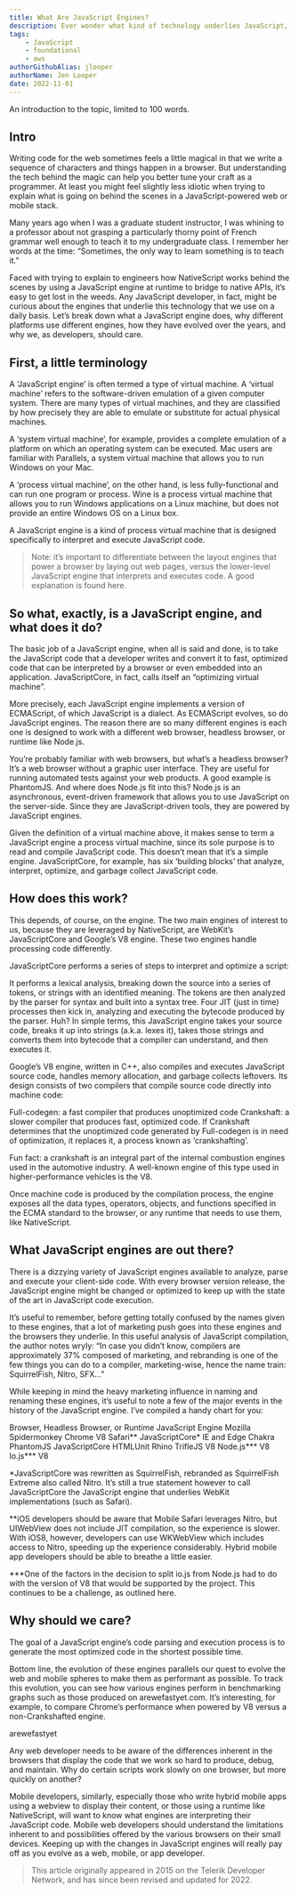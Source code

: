 ```yaml
---
title: What Are JavaScript Engines?
description: Ever wonder what kind of technology underlies JavaScript, the language of the web? Learn about the history and evolution of the JavaScript's core.
tags:
    - JavaScript
    - foundational
    - aws
authorGithubAlias: jlooper
authorName: Jen Looper
date: 2022-11-01
---
```


An introduction to the topic, limited to 100 words.

## Intro

Writing code for the web sometimes feels a little magical in that we write a sequence of characters and things happen in a browser. But understanding the tech behind the magic can help you better tune your craft as a programmer. At least you might feel slightly less idiotic when trying to explain what is going on behind the scenes in a JavaScript-powered web or mobile stack.

Many years ago when I was a graduate student instructor, I was whining to a professor about not grasping a particularly thorny point of French grammar well enough to teach it to my undergraduate class. I remember her words at the time: “Sometimes, the only way to learn something is to teach it.”

Faced with trying to explain to engineers how NativeScript works behind the scenes by using a JavaScript engine at runtime to bridge to native APIs, it’s easy to get lost in the weeds. Any JavaScript developer, in fact, might be curious about the engines that underlie this technology that we use on a daily basis. Let’s break down what a JavaScript engine does, why different platforms use different engines, how they have evolved over the years, and why we, as developers, should care.

## First, a little terminology
A ‘JavaScript engine’ is often termed a type of virtual machine. A ‘virtual machine’ refers to the software-driven emulation of a given computer system. There are many types of virtual machines, and they are classified by how precisely they are able to emulate or substitute for actual physical machines.

A ‘system virtual machine’, for example, provides a complete emulation of a platform on which an operating system can be executed. Mac users are familiar with Parallels, a system virtual machine that allows you to run Windows on your Mac.

A ‘process virtual machine’, on the other hand, is less fully-functional and can run one program or process. Wine is a process virtual machine that allows you to run Windows applications on a Linux machine, but does not provide an entire Windows OS on a Linux box.

A JavaScript engine is a kind of process virtual machine that is designed specifically to interpret and execute JavaScript code.

> Note: it’s important to differentiate between the layout engines that power a browser by laying out web pages, versus the lower-level JavaScript engine that interprets and executes code. A good explanation is found here.

## So what, exactly, is a JavaScript engine, and what does it do?

The basic job of a JavaScript engine, when all is said and done, is to take the JavaScript code that a developer writes and convert it to fast, optimized code that can be interpreted by a browser or even embedded into an application. JavaScriptCore, in fact, calls itself an “optimizing virtual machine”.

More precisely, each JavaScript engine implements a version of ECMAScript, of which JavaScript is a dialect. As ECMAScript evolves, so do JavaScript engines. The reason there are so many different engines is each one is designed to work with a different web browser, headless browser, or runtime like Node.js.

You’re probably familiar with web browsers, but what’s a headless browser? It’s a web browser without a graphic user interface. They are useful for running automated tests against your web products. A good example is PhantomJS. And where does Node.js fit into this? Node.js is an asynchronous, event-driven framework that allows you to use JavaScript on the server-side. Since they are JavaScript-driven tools, they are powered by JavaScript engines.

Given the definition of a virtual machine above, it makes sense to term a JavaScript engine a process virtual machine, since its sole purpose is to read and compile JavaScript code. This doesn’t mean that it’s a simple engine. JavaScriptCore, for example, has six ‘building blocks’ that analyze, interpret, optimize, and garbage collect JavaScript code.

## How does this work?

This depends, of course, on the engine. The two main engines of interest to us, because they are leveraged by NativeScript, are WebKit’s JavaScriptCore and Google’s V8 engine. These two engines handle processing code differently.

JavaScriptCore performs a series of steps to interpret and optimize a script:

It performs a lexical analysis, breaking down the source into a series of tokens, or strings with an identified meaning.
The tokens are then analyzed by the parser for syntax and built into a syntax tree.
Four JIT (just in time) processes then kick in, analyzing and executing the bytecode produced by the parser.
Huh? In simple terms, this JavaScript engine takes your source code, breaks it up into strings (a.k.a. lexes it), takes those strings and converts them into bytecode that a compiler can understand, and then executes it.

Google’s V8 engine, written in C++, also compiles and executes JavaScript source code, handles memory allocation, and garbage collects leftovers. Its design consists of two compilers that compile source code directly into machine code:

Full-codegen: a fast compiler that produces unoptimized code
Crankshaft: a slower compiler that produces fast, optimized code.
If Crankshaft determines that the unoptimized code generated by Full-codegen is in need of optimization, it replaces it, a process known as ‘crankshafting’.

Fun fact: a crankshaft is an integral part of the internal combustion engines used in the automotive industry. A well-known engine of this type used in higher-performance vehicles is the V8.

Once machine code is produced by the compilation process, the engine exposes all the data types, operators, objects, and functions specified in the ECMA standard to the browser, or any runtime that needs to use them, like NativeScript.

## What JavaScript engines are out there?

There is a dizzying variety of JavaScript engines available to analyze, parse and execute your client-side code. With every browser version release, the JavaScript engine might be changed or optimized to keep up with the state of the art in JavaScript code execution.

It’s useful to remember, before getting totally confused by the names given to these engines, that a lot of marketing push goes into these engines and the browsers they underlie. In this useful analysis of JavaScript compilation, the author notes wryly: “In case you didn’t know, compilers are approximately 37% composed of marketing, and rebranding is one of the few things you can do to a compiler, marketing-wise, hence the name train: SquirrelFish, Nitro, SFX…”

While keeping in mind the heavy marketing influence in naming and renaming these engines, it’s useful to note a few of the major events in the history of the JavaScript engine. I’ve compiled a handy chart for you:

Browser, Headless Browser, or Runtime	JavaScript Engine
Mozilla	Spidermonkey
Chrome	V8
Safari**	JavaScriptCore*
IE and Edge	Chakra
PhantomJS	JavaScriptCore
HTMLUnit	Rhino
TrifleJS	V8
Node.js***	V8
Io.js***	V8

*JavaScriptCore was rewritten as SquirrelFish, rebranded as SquirrelFish Extreme also called Nitro. It’s still a true statement however to call JavaScriptCore the JavaScript engine that underlies WebKit implementations (such as Safari).

**iOS developers should be aware that Mobile Safari leverages Nitro, but UIWebView does not include JIT compilation, so the experience is slower. With iOS8, however, developers can use WKWebView which includes access to Nitro, speeding up the experience considerably. Hybrid mobile app developers should be able to breathe a little easier.

***One of the factors in the decision to split io.js from Node.js had to do with the version of V8 that would be supported by the project. This continues to be a challenge, as outlined here.

## Why should we care?

The goal of a JavaScript engine’s code parsing and execution process is to generate the most optimized code in the shortest possible time.

Bottom line, the evolution of these engines parallels our quest to evolve the web and mobile spheres to make them as performant as possible. To track this evolution, you can see how various engines perform in benchmarking graphs such as those produced on arewefastyet.com. It’s interesting, for example, to compare Chrome’s performance when powered by V8 versus a non-Crankshafted engine.

arewefastyet

Any web developer needs to be aware of the differences inherent in the browsers that display the code that we work so hard to produce, debug, and maintain. Why do certain scripts work slowly on one browser, but more quickly on another?

Mobile developers, similarly, especially those who write hybrid mobile apps using a webview to display their content, or those using a runtime like NativeScript, will want to know what engines are interpreting their JavaScript code. Mobile web developers should understand the limitations inherent to and possibilities offered by the various browsers on their small devices. Keeping up with the changes in JavaScript engines will really pay off as you evolve as a web, mobile, or app developer.

> This article originally appeared in 2015 on the Telerik Developer Network, and has since been revised and updated for 2022.